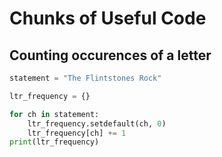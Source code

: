 # Chunks of Useful Code

## Counting occurences of a letter
```python
statement = "The Flintstones Rock"

ltr_frequency = {}

for ch in statement:
    ltr_frequency.setdefault(ch, 0)
    ltr_frequency[ch] += 1
print(ltr_frequency)
```